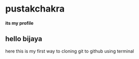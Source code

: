 # pustakchakra

<h4> its my profile </h4>
<h2>hello bijaya </h2>
<p> here this is my first way to cloning git to github using terminal</p>
